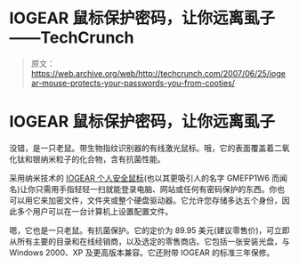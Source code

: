 # IOGEAR 鼠标保护密码，让你远离虱子——TechCrunch

> 原文：<https://web.archive.org/web/http://techcrunch.com/2007/06/25/iogear-mouse-protects-your-passwords-you-from-cooties/>

# IOGEAR 鼠标保护密码，让你远离虱子

没错，是一只老鼠。带生物指纹识别器的有线激光鼠标。哦，它的表面覆盖着二氧化钛和银纳米粒子的化合物，含有抗菌性能。

采用纳米技术的 [IOGEAR 个人安全鼠标](https://web.archive.org/web/20210228212503/http://www.iogear.com/main.php)(也以其更吸引人的名字 GMEFP1W6 而闻名)让你只需用手指轻轻一扫就能登录电脑、网站或任何有密码保护的东西。你也可以用它来加密文件，文件夹或整个硬盘驱动器。它允许您存储多达五个身份，因此多个用户可以在一台计算机上设置配置文件。

嗯，它也是一只老鼠。有抗菌保护。它的定价为 89.95 美元(建议零售价)，可立即从所有主要的目录和在线经销商，以及选定的零售商店。它包括一张安装光盘，与 Windows 2000、XP 及更高版本兼容。它还附带 IOGEAR 的标准三年保修。